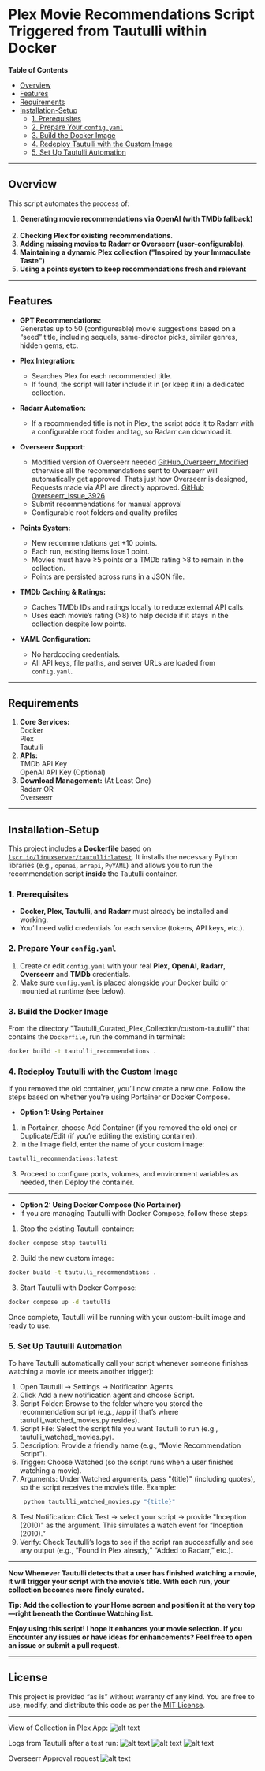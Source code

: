# Plex Movie Recommendations Script Triggered from Tautulli within Docker

**Table of Contents**  
- [Overview](#overview)  
- [Features](#features)  
- [Requirements](#requirements)  
- [Installation-Setup](#installation-setup)  
  - [1. Prerequisites](#1-prerequisites)  
  - [2. Prepare Your `config.yaml`](#2-prepare-your-configyaml)  
  - [3. Build the Docker Image](#3-build-the-docker-image)  
  - [4. Redeploy Tautulli with the Custom Image](#4-redeploy-tautulli-with-the-custom-image)  
  - [5. Set Up Tautulli Automation](#5-set-up-tautulli-automation)

---

## Overview

This script automates the process of:

1. **Generating movie recommendations via OpenAI (with TMDb fallback)** .
2. **Checking Plex for existing recommendations**.
3. **Adding missing movies to Radarr or Overseerr (user-configurable)**.
4. **Maintaining a dynamic Plex collection ("Inspired by your Immaculate Taste")**
5. **Using a points system to keep recommendations fresh and relevant**

---

## Features

- **GPT Recommendations:**  
  Generates up to 50 (configureable) movie suggestions based on a “seed” title, including sequels, same-director picks, similar genres, hidden gems, etc.

- **Plex Integration:**  
  - Searches Plex for each recommended title.  
  - If found, the script will later include it in (or keep it in) a dedicated collection.

- **Radarr Automation:**  
  - If a recommended title is not in Plex, the script adds it to Radarr with a configurable root folder and tag, so Radarr can download it.
 
- **Overseerr Support:**
  -  Modified version of Overseerr needed 
[GitHub_Overseerr_Modified](https://github.com/ohmzi/overseerr) 
otherwise all the recommendations sent to Overseerr will automatically get approved. Thats just how Overseerr is designed, Requests made via API are directly approved.
[GitHub Overseerr_Issue_3926](https://github.com/sct/overseerr/issues/3926)
  -  Submit recommendations for manual approval
  -  Configurable root folders and quality profiles

- **Points System:**  
  - New recommendations get +10 points.  
  - Each run, existing items lose 1 point.  
  - Movies must have ≥5 points or a TMDb rating >8 to remain in the collection.  
  - Points are persisted across runs in a JSON file.

- **TMDb Caching & Ratings:**  
  - Caches TMDb IDs and ratings locally to reduce external API calls.  
  - Uses each movie’s rating (>8) to help decide if it stays in the collection despite low points.

- **YAML Configuration:**  
  - No hardcoding credentials.  
  - All API keys, file paths, and server URLs are loaded from `config.yaml`.

---

## Requirements

1. **Core Services:** <br/>
Docker <br/>
Plex <br/>
Tautulli <br/>
3. **APIs:** <br/>
     TMDb API Key <br/>
     OpenAI API Key (Optional) <br/>
4. **Download Management:** (At Least One) <br/>
     Radarr OR <br/>
     Overseerr

---

## Installation-Setup

This project includes a **Dockerfile** based on
[`lscr.io/linuxserver/tautulli:latest`](https://hub.docker.com/r/lscr.io/linuxserver/tautulli).
It installs the necessary Python libraries (e.g., `openai`, `arrapi`, `PyYAML`) and allows
you to run the recommendation script **inside** the Tautulli container.

### 1. Prerequisites

- **Docker, Plex, Tautulli, and Radarr** must already be installed and working.
- You’ll need valid credentials for each service (tokens, API keys, etc.).

### 2. Prepare Your `config.yaml`

1. Create or edit `config.yaml` with your real **Plex**, **OpenAI**, **Radarr**, **Overseerr** and **TMDb** credentials.  
2. Make sure `config.yaml` is placed alongside your Docker build or mounted at runtime (see below).

### 3. Build the Docker Image

From the directory "Tautulli_Curated_Plex_Collection/custom-tautulli/" that contains the `Dockerfile`, run the command in terminal: 
```bash
docker build -t tautulli_recommendations .
```

### 4. Redeploy Tautulli with the Custom Image
If you removed the old container, you’ll now create a new one.
Follow the steps based on whether you're using Portainer or Docker Compose.

- **Option 1: Using Portainer**
  
1. In Portainer, choose Add Container (if you removed the old one) or Duplicate/Edit (if you’re editing the existing container).
2. In the Image field, enter the name of your custom image:
```bash
tautulli_recommendations:latest
```

3. Proceed to configure ports, volumes, and environment variables as needed, then Deploy the container.

---

- **Option 2: Using Docker Compose (No Portainer)**
- If you are managing Tautulli with Docker Compose, follow these steps:

1. Stop the existing Tautulli container:
```bash
docker compose stop tautulli
```

2. Build the new custom image:
```bash
docker build -t tautulli_recommendations .
```

3. Start Tautulli with Docker Compose:
```bash
docker compose up -d tautulli
```

Once complete, Tautulli will be running with your custom-built image and ready to use.




### 5. Set Up Tautulli Automation
To have Tautulli automatically call your script whenever someone finishes watching a movie (or meets another trigger):

1. Open Tautulli → Settings → Notification Agents.
2. Click Add a new notification agent and choose Script.
3. Script Folder: Browse to the folder where you stored the recommendation script (e.g., /app if that’s where tautulli_watched_movies.py resides).
4. Script File: Select the script file you want Tautulli to run (e.g., tautulli_watched_movies.py).
5. Description: Provide a friendly name (e.g., “Movie Recommendation Script”).
6. Trigger: Choose Watched (so the script runs when a user finishes watching a movie).
7. Arguments: Under Watched arguments, pass "{title}" (including quotes), so the script receives the movie’s title.
   Example:
   ```bash
    python tautulli_watched_movies.py "{title}"
9. Test Notification:
   Click Test → select your script → provide "Inception (2010)" as the argument.
   This simulates a watch event for “Inception (2010).”
10. Verify:
    Check Tautulli’s logs to see if the script ran successfully and see any output (e.g., “Found in Plex already,” “Added to Radarr,” etc.).


---


**Now Whenever Tautulli detects that a user has finished watching a movie, it will trigger your script with the movie’s title. With each run, your collection becomes more finely curated.**

**Tip: Add the collection to your Home screen and position it at the very top—right beneath the Continue Watching list.**

**Enjoy using this script! I hope it enhances your movie selection. If you Encounter any issues or have ideas for enhancements? Feel free to open an issue or submit a pull request.**


---


## License

This project is provided “as is” without warranty of any kind. You are free to use, modify, and distribute this code as per the [MIT License](https://opensource.org/licenses/MIT).

---
View of Collection in Plex App:
![alt text](https://github.com/ohmzi/Tautulli_Curated_Plex_Collection/blob/main/sample_run_pictures/plex_mobile_app_screenshot.jpg?raw=false)

Logs from Tautulli after a test run:
![alt text](https://github.com/ohmzi/Tautulli_Curated_Plex_Collection/blob/main/sample_run_pictures/tautulli_log_screenshot_1.jpg?raw=false)
![alt text](https://github.com/ohmzi/Tautulli_Curated_Plex_Collection/blob/main/sample_run_pictures/tautulli_log_screenshot_2.jpg?raw=false)
![alt text](https://github.com/ohmzi/Tautulli_Curated_Plex_Collection/blob/main/sample_run_pictures/tautulli_log_screenshot_3.jpg?raw=false)

Overseerr Approval request
![alt text](https://github.com/ohmzi/Tautulli_Curated_Plex_Collection/blob/main/sample_run_pictures/Overseerr_approval_request.png?raw=false)

